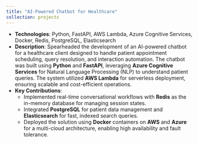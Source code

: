 ```yaml
---
title: "AI-Powered Chatbot for Healthcare"
collection: projects
---
```


- **Technologies**: Python, FastAPI, AWS Lambda, Azure Cognitive Services, Docker, Redis, PostgreSQL, Elasticsearch
- **Description**: Spearheaded the development of an AI-powered chatbot for a healthcare client designed to handle patient appointment scheduling, query resolution, and interaction automation. The chatbot was built using **Python** and **FastAPI**, leveraging **Azure Cognitive Services** for Natural Language Processing (NLP) to understand patient queries. The system utilized **AWS Lambda** for serverless deployment, ensuring scalable and cost-efficient operations.
- **Key Contributions**:
  - Implemented real-time conversational workflows with **Redis** as the in-memory database for managing session states.
  - Integrated **PostgreSQL** for patient data management and **Elasticsearch** for fast, indexed search queries.
  - Deployed the solution using **Docker** containers on **AWS** and **Azure** for a multi-cloud architecture, enabling high availability and fault tolerance.
